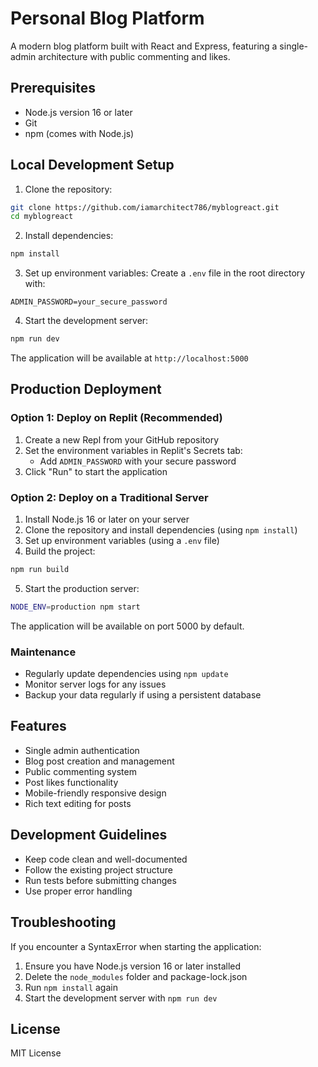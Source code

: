 # Personal Blog Platform

A modern blog platform built with React and Express, featuring a single-admin architecture with public commenting and likes.

## Prerequisites

- Node.js version 16 or later
- Git
- npm (comes with Node.js)

## Local Development Setup

1. Clone the repository:
```bash
git clone https://github.com/iamarchitect786/myblogreact.git
cd myblogreact
```

2. Install dependencies:
```bash
npm install
```

3. Set up environment variables:
Create a `.env` file in the root directory with:
```env
ADMIN_PASSWORD=your_secure_password
```

4. Start the development server:
```bash
npm run dev
```

The application will be available at `http://localhost:5000`

## Production Deployment

### Option 1: Deploy on Replit (Recommended)

1. Create a new Repl from your GitHub repository
2. Set the environment variables in Replit's Secrets tab:
   - Add `ADMIN_PASSWORD` with your secure password
3. Click "Run" to start the application

### Option 2: Deploy on a Traditional Server

1. Install Node.js 16 or later on your server
2. Clone the repository and install dependencies (using `npm install`)
3. Set up environment variables (using a `.env` file)
4. Build the project:
```bash
npm run build
```
5. Start the production server:
```bash
NODE_ENV=production npm start
```

The application will be available on port 5000 by default.

### Maintenance

- Regularly update dependencies using `npm update`
- Monitor server logs for any issues
- Backup your data regularly if using a persistent database


## Features

- Single admin authentication
- Blog post creation and management
- Public commenting system
- Post likes functionality
- Mobile-friendly responsive design
- Rich text editing for posts

## Development Guidelines

- Keep code clean and well-documented
- Follow the existing project structure
- Run tests before submitting changes
- Use proper error handling

## Troubleshooting

If you encounter a SyntaxError when starting the application:
1. Ensure you have Node.js version 16 or later installed
2. Delete the `node_modules` folder and package-lock.json
3. Run `npm install` again
4. Start the development server with `npm run dev`

## License

MIT License